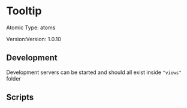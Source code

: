 # Tooltip

Atomic Type: atoms

Version:Version: 1.0.10


## Development

Development servers can be started and should all exist inside `"views"` folder

## Scripts
